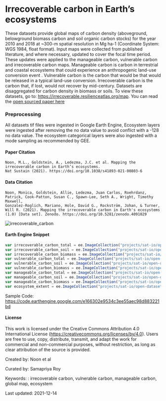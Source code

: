 # Irrecoverable carbon in Earth’s ecosystems

These datasets provide global maps of carbon density (aboveground, belowground biomass carbon and soil organic carbon stocks) for the year 2010 and 2018 at ~300-m spatial resolution in Mg ha-1 (Coordinate System: WGS 1984, float format). Input maps were collected from published literature, and where necessary, updated to cover the focal time period. These updates were applied to the manageable carbon, vulnerable carbon and irrecoverable carbon maps. Manageable carbon is carbon in terrestrial and coastal ecosystems that could experience an anthropogenic land-use conversion event . Vulnerable carbon is the carbon that would be that would be released in a typical land-use conversion. Irrecoverable carbon is  the carbon that, if lost, would not recover by mid-century.  Datasets are disaggregated for carbon density in biomass or soils. To view these datasets, go to:  https://irrecoverable.resilienceatlas.org/map. You can read the [open sourced paper here](https://www.nature.com/articles/s41893-021-00803-6)

### Preprocessing
All datasets tif files were ingested in Google Earth Engine, Ecosystem layers were ingested after removing the no data value to avoid conflict with a -128 no data value. The ecosystem categorical layers were also ingested with a mode sampling as recommended by GEE.

#### Paper Citation

```
Noon, M.L., Goldstein, A., Ledezma, J.C. et al. Mapping the irrecoverable carbon in Earth’s ecosystems.
Nat Sustain (2021). https://doi.org/10.1038/s41893-021-00803-6
```

#### Data Citation

```
Noon, Monica, Goldstein, Allie, Ledezma, Juan Carlos, Roehrdanz, Patrick, Cook-Patton, Susan C., Spawn-Lee, Seth A., Wright, Timothy Maxwell,
Gonzalez-Roglich, Mariano, Hole, David G., Rockström, Johan, & Turner, Will R. (2021). Mapping the irrecoverable carbon in Earth's ecosystems
(1.0) [Data set]. Zenodo. https://doi.org/10.5281/zenodo.4091029
```


![irrecoverable_carbon](https://user-images.githubusercontent.com/6677629/146130595-b1aba7d4-e290-4595-9e88-ca7015ce0232.gif)


#### Earth Engine Snippet

```js
var irrecoverable_carbon_total = ee.ImageCollection("projects/sat-io/open-datasets/irrecoverable_carbon/carbon_total");
var irrecoverable_carbon_soil = ee.ImageCollection("projects/sat-io/open-datasets/irrecoverable_carbon/carbon_soil");
var irrecoverable_carbon_biomass = ee.ImageCollection("projects/sat-io/open-datasets/irrecoverable_carbon/carbon_biomass");
var vulnerable_carbon_total = ee.ImageCollection("projects/sat-io/open-datasets/vulnerable_carbon/carbon_total");
var vulnerable_carbon_soil = ee.ImageCollection("projects/sat-io/open-datasets/vulnerable_carbon/carbon_soil");
var vulnerable_carbon_biomass = ee.ImageCollection("projects/sat-io/open-datasets/vulnerable_carbon/carbon_biomass");
var manageable_carbon_total = ee.ImageCollection("projects/sat-io/open-datasets/manageable_carbon/carbon_total");
var manageable_carbon_soil = ee.ImageCollection("projects/sat-io/open-datasets/manageable_carbon/carbon_soil");
var manageable_carbon_biomass = ee.ImageCollection("projects/sat-io/open-datasets/manageable_carbon/carbon_biomass");
var ecosystem_extent = ee.ImageCollection("projects/sat-io/open-datasets/ecosystem_extent");
```

Sample Code: https://code.earthengine.google.com/e166302e9534c3ee55aec98d883221bd

#### License

This work is licensed under the Creative Commons Attribution 4.0 International License (https://creativecommons.org/licenses/by/4.0). Users are free to use, copy, distribute, transmit, and adapt the work for commercial and non-commercial purposes, without restriction, as long as clear attribution of the source is provided.

Created by: Noon et al

Curated by: Samapriya Roy

Keywords: : irrecoverable carbon, vulnerable carbon, manageable carbon, global map, ecosystem

Last updated: 2021-12-14
